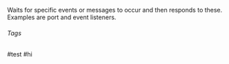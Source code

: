 Waits for specific events or messages to occur and then responds to these.
Examples are port and event listeners.

###### Tags
#test #hi